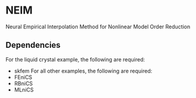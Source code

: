 # NEIM
Neural Empirical Interpolation Method for Nonlinear Model Order Reduction

## Dependencies
For the liquid crystal example, the following are required:
- skfem
For all other examples, the following are required:
- FEniCS
- RBniCS
- MLniCS
